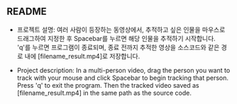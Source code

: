 ## README

* 프로젝트 설명: 여러 사람이 등장하는 동영상에서, 추적하고 싶은 인물을 마우스로 드래그하여 지정한 후 Spacebar를 누르면 해당 인물을 추적하기 시작합니다.
'q'를 누르면 프로그램이 종료되며, 종료 전까지 추적한 영상을 소스코드와 같은 경로 내에 [filename_result.mp4]로 저장합니다.

* Project description: In a multi-person video, drag the person you want to track with your mouse and click Spacebar to begin tracking that person.
Press 'q' to exit the program. Then the tracked video saved as [filename_result.mp4] in the same path as the source code.
